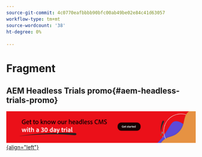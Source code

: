 ```yaml
---
source-git-commit: 4c0770eafbbbb90bfc00ab49be02e84c41d63057
workflow-type: tm+mt
source-wordcount: '38'
ht-degree: 0%

---
```

# Fragment

## AEM Headless Trials promo{#aem-headless-trials-promo}

[![Lär känna vårt headless CMS med en 30-dagars testversion](./assets/aem-headless-trial-promo.png){align="left"}](https://commerce.adobe.com/business-trial/sign-up?items%5B0%5D%5Bid%5D=649A1AF5CBC5467A25E84F2561274821&amp;cli=headless_exl_banner_campaign&amp;co=US&amp;lang=en)
